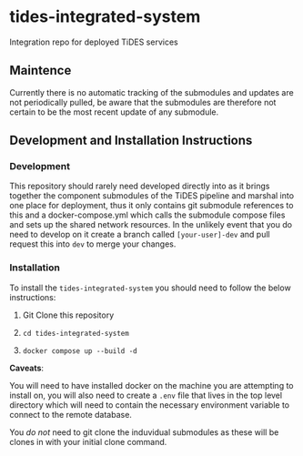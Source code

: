 # tides-integrated-system
Integration repo for deployed TiDES services

## Maintence
Currently there is no automatic tracking of the submodules and updates are not periodically pulled, be aware that the submodules are therefore not certain to be the most recent update of any submodule.

## Development and Installation Instructions
### Development
This repository should rarely need developed directly into as it brings together the component submodules of the TiDES pipeline and marshal into one place for deployment, thus it only contains git submodule references to this and a docker-compose.yml which calls the submodule compose files and sets up the shared network resources. In the unlikely event that you do need to develop on it create a branch called ```[your-user]-dev``` and pull request this into ```dev``` to merge your changes.

### Installation
To install the ```tides-integrated-system``` you should need to follow the below instructions:

1. Git Clone this repository

2. ```cd tides-integrated-system```

3. ```docker compose up --build -d```

**Caveats**:

  You will need to have installed docker on the machine you are attempting to install on, you will also need to create a ```.env``` file that lives in the top level directory which will need to contain the necessary environment variable to connect to the remote database.

  You _do not_ need to git clone the induvidual submodules as these will be clones in with your initial clone command.
